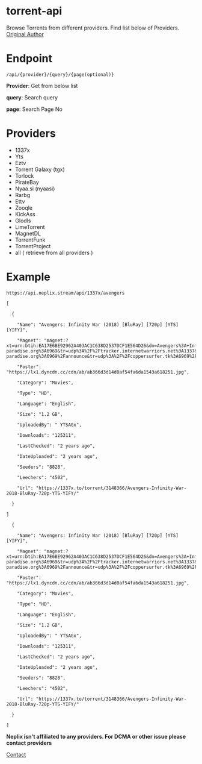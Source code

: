 # torrent-api
Browse Torrents from different providers. Find list below of Providers.
[Original Author](https://github.com/Ryuk-me/Torrents-Api)
# Endpoint 
```
/api/{provider}/{query}/{page(optional)}
```
**Provider**: Get from below list

**query**: Search query

**page**: Search Page No 

# Providers
* 1337x
* Yts
* Eztv
* Torrent Galaxy (tgx)
* Torlock
* PirateBay
* Nyaa.si (nyaasi)
* Rarbg
* Ettv
* Zooqle
* KickAss
* Glodls
* LimeTorrent
* MagnetDL
* TorrentFunk
* TorrentProject
* all ( retrieve from all providers )

# Example 
```
https://api.neplix.stream/api/1337x/avengers

```

```
[

  {

    "Name": "Avengers: Infinity War (2018) [BluRay] [720p] [YTS] [YIFY]",

    "Magnet": "magnet:?xt=urn:btih:EA17E6BE92962A403AC1C638D2537DCF1E564D26&dn=Avengers%3A+Infinity+War+%282018%29+%5BBluRay%5D+%5B720p%5D+%5BYTS%5D+%5BYIFY%5D&tr=udp%3A%2F%2Ftracker.coppersurfer.tk%3A6969%2Fannounce&tr=udp%3A%2F%2F9.rarbg.com%3A2710%2Fannounce&tr=udp%3A%2F%2Fp4p.arenabg.com%3A1337&tr=udp%3A%2F%2Ftracker.leechers-paradise.org%3A6969&tr=udp%3A%2F%2Ftracker.internetwarriors.net%3A1337&tr=udp%3A%2F%2Ftracker.opentrackr.org%3A1337%2Fannounce&tr=udp%3A%2F%2Ftracker.zer0day.to%3A1337%2Fannounce&tr=udp%3A%2F%2Ftracker.leechers-paradise.org%3A6969%2Fannounce&tr=udp%3A%2F%2Fcoppersurfer.tk%3A6969%2Fannounce",

    "Poster": "https://lx1.dyncdn.cc/cdn/ab/ab366d3d14d0af54fa6da1543a618251.jpg",

    "Category": "Movies",

    "Type": "HD",

    "Language": "English",

    "Size": "1.2 GB",

    "UploadedBy": " YTSAGx",

    "Downloads": "125311",

    "LastChecked": "2 years ago",

    "DateUploaded": "2 years ago",

    "Seeders": "8828",

    "Leechers": "4502",

    "Url": "https://1337x.to/torrent/3148366/Avengers-Infinity-War-2018-BluRay-720p-YTS-YIFY/"

  }

]

  {

    "Name": "Avengers: Infinity War (2018) [BluRay] [720p] [YTS] [YIFY]",

    "Magnet": "magnet:?xt=urn:btih:EA17E6BE92962A403AC1C638D2537DCF1E564D26&dn=Avengers%3A+Infinity+War+%282018%29+%5BBluRay%5D+%5B720p%5D+%5BYTS%5D+%5BYIFY%5D&tr=udp%3A%2F%2Ftracker.coppersurfer.tk%3A6969%2Fannounce&tr=udp%3A%2F%2F9.rarbg.com%3A2710%2Fannounce&tr=udp%3A%2F%2Fp4p.arenabg.com%3A1337&tr=udp%3A%2F%2Ftracker.leechers-paradise.org%3A6969&tr=udp%3A%2F%2Ftracker.internetwarriors.net%3A1337&tr=udp%3A%2F%2Ftracker.opentrackr.org%3A1337%2Fannounce&tr=udp%3A%2F%2Ftracker.zer0day.to%3A1337%2Fannounce&tr=udp%3A%2F%2Ftracker.leechers-paradise.org%3A6969%2Fannounce&tr=udp%3A%2F%2Fcoppersurfer.tk%3A6969%2Fannounce",

    "Poster": "https://lx1.dyncdn.cc/cdn/ab/ab366d3d14d0af54fa6da1543a618251.jpg",

    "Category": "Movies",

    "Type": "HD",

    "Language": "English",

    "Size": "1.2 GB",

    "UploadedBy": " YTSAGx",

    "Downloads": "125311",

    "LastChecked": "2 years ago",

    "DateUploaded": "2 years ago",

    "Seeders": "8828",

    "Leechers": "4502",

    "Url": "https://1337x.to/torrent/3148366/Avengers-Infinity-War-2018-BluRay-720p-YTS-YIFY/"

  }

] 
``` 
**Neplix isn't affiliated to any providers. For DCMA or other issue please contact providers**

[Contact](mailto:ns362039@gmail.com)
